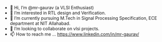 - 👋 Hi, I’m @mr-gaurav (a VLSI Enthusiast)
- 👀 I’m interested in RTL design and Verification.
- 🌱 I’m currently pursuing M.Tech in Signal Processing Specification, ECE department at NIT Allahabad.
- 💞️ I’m looking to collaborate on vlsi projects.
- 📫 How to reach me ... https://www.linkedin.com/in/mr-gaurav/

<!---
mr-gaurav/mr-gaurav is a ✨ special ✨ repository because its `README.md` (this file) appears on your GitHub profile.
You can click the Preview link to take a look at your changes.
--->
